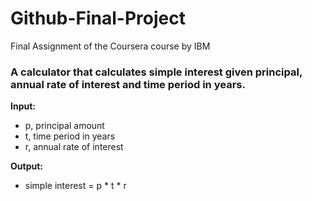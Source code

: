 # Github-Final-Project
Final Assignment of the Coursera course by IBM

### A calculator that calculates simple interest given principal, annual rate of interest and time period in years.
**Input:**
  - p, principal amount
  - t, time period in years
  - r, annual rate of interest

**Output:**
  - simple interest = p * t * r
